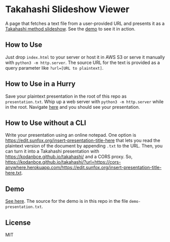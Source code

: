 Takahashi Slideshow Viewer
===

A page that fetches a text file from a user-provided URL and presents it as a [Takahashi method slideshow](https://en.wikipedia.org/wiki/Takahashi_method). See the [demo](https://kodanbce.github.io/takahashi/?url=https://kodanbce.github.io/takahashi/demo-presentation.txt) to see it in action.

How to Use
---

Just drop `index.html` to your server or host it in AWS S3 or serve it manually with `python3 -m http.server`. The source URL for the text is provided as a query parameter like `?url=[URL to plaintext]`.

How to Use in a Hurry
---

Save your plaintext presentation in the root of this repo as `presentation.txt`. Whip up a web server with `python3 -m http.server` while in the root. Navigate [here](http://localhost:8000?url=http://localhost:8000/presentation.txt) and you should see your presentation.

How to Use without a CLI
---

Write your presentation using an online notepad. One option is https://edit.sunfox.org/insert-presentation-title-here that lets you read the plaintext version of the document by appending `.txt` to the URL. Then, you can turn it into a Takahashi presentation with https://kodanbce.github.io/takahashi/ and a CORS proxy. So, https://kodanbce.github.io/takahashi/?url=https://cors-anywhere.herokuapp.com/https://edit.sunfox.org/insert-presentation-title-here.txt.

Demo
---

[See here](https://kodanbce.github.io/takahashi/?url=https://kodanbce.github.io/takahashi/demo-presentation.txt). The source for the demo is in this repo in the file `demo-presentation.txt`.

License
---

MIT
